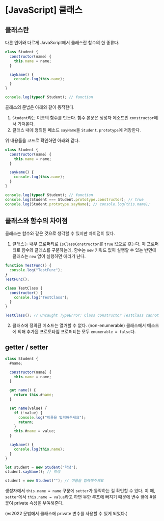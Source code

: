 # [JavaScript] 클래스

## 클래스란

다른 언어와 다르게 JavaScript에서 클래스란 함수의 한 종류다.

```javascript
class Student {
  constructor(name) {
    this.name = name;
  }

  sayName() {
    console.log(this.name);
  }
}

console.log(typeof Student); // function
```

클래스의 문법은 아래와 같이 동작한다.

1. `Student`라는 이름의 함수를 만든다. 함수 본문은 생성자 메소드인 `constructor`에서 가져온다.
2. 클래스 내에 정의된 메소드 `sayName`을 `Student.prototype`에 저장한다.

위 내용들을 코드로 확인하면 아래와 같다.

```javascript
class Student {
  constructor(name) {
    this.name = name;
  }

  sayName() {
    console.log(this.name);
  }
}

console.log(typeof Student); // function
console.log(Student === Student.prototype.constructor); // true
console.log(Student.prototype.sayName); // console.log(this.name);
```

## 클래스와 함수의 차이점

클래스는 함수와 같은 것으로 생각할 수 있지만 차이점이 있다.

1. 클래스는 내부 프로퍼티로 `IsClassConstructor`를 `true` 값으로 갖는다. 이 프로퍼티로 함수와 클래스를 구분하는데, 함수는 `new` 키워드 없이 실행할 수 있는 반면에 클래스는 `new` 없이 실행하면 에러가 난다.

```javascript
function TestFunc() {
  console.log("TestFunc");
}
TestFunc();

class TestClass {
  constructor() {
    console.log("TestClass");
  }
}

TestClass(); // Uncaught TypeError: Class constructor TestClass cannot be invoked without 'new'
```

2. 클래스에 정의된 메소드는 열거할 수 없다. (non-enumerable) 클래스에서 메소드에 의해 추가된 프로토타입 프로퍼티는 모두 `enumerable = false`다.

## getter / setter

```javascript
class Student {
  #name;

  constructor(name) {
    this.name = name;
  }

  get name() {
    return this.#name;
  }

  set name(value) {
    if (!value) {
      console.log("이름을 입력해주세요");
      return;
    }
    this.#name = value;
  }

  sayName() {
    console.log(this.name);
  }
}

let student = new Student("학생");
student.sayName(); // 학생

student = new Student(""); // 이름을 입력해주세요
```

생성자에서 `this.name = name` 구문에 `setter`가 동작하는 걸 확인할 수 있다. 이 때, `setter`에서 `this.name = value`라고 하면 무한 루프에 빠지기 때문에 변수 앞에 #을 붙여 private 속성을 부여해준다.

(es2022 문법에서 클래스에 private 변수를 사용할 수 있게 되었다.)
